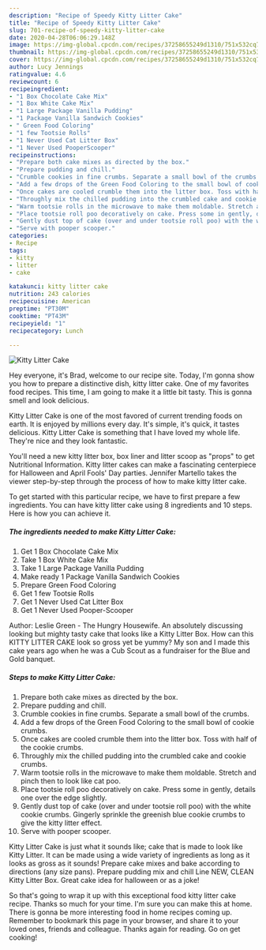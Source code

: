 ```yaml
---
description: "Recipe of Speedy Kitty Litter Cake"
title: "Recipe of Speedy Kitty Litter Cake"
slug: 701-recipe-of-speedy-kitty-litter-cake
date: 2020-04-28T06:06:29.148Z
image: https://img-global.cpcdn.com/recipes/37258655249d1310/751x532cq70/kitty-litter-cake-recipe-main-photo.jpg
thumbnail: https://img-global.cpcdn.com/recipes/37258655249d1310/751x532cq70/kitty-litter-cake-recipe-main-photo.jpg
cover: https://img-global.cpcdn.com/recipes/37258655249d1310/751x532cq70/kitty-litter-cake-recipe-main-photo.jpg
author: Lucy Jennings
ratingvalue: 4.6
reviewcount: 6
recipeingredient:
- "1 Box Chocolate Cake Mix"
- "1 Box White Cake Mix"
- "1 Large Package Vanilla Pudding"
- "1 Package Vanilla Sandwich Cookies"
- " Green Food Coloring"
- "1 few Tootsie Rolls"
- "1 Never Used Cat Litter Box"
- "1 Never Used PooperScooper"
recipeinstructions:
- "Prepare both cake mixes as directed by the box."
- "Prepare pudding and chill."
- "Crumble cookies in fine crumbs. Separate a small bowl of the crumbs."
- "Add a few drops of the Green Food Coloring to the small bowl of cookie crumbs."
- "Once cakes are cooled crumble them into the litter box. Toss with half of the cookie crumbs."
- "Throughly mix the chilled pudding into the crumbled cake and cookie crumbs."
- "Warm tootsie rolls in the microwave to make them moldable. Stretch and pinch then to look like cat poo."
- "Place tootsie roll poo decoratively on cake. Press some in gently, details one over the edge slightly."
- "Gently dust top of cake (over and under tootsie roll poo) with the white cookie crumbs. Gingerly sprinkle the greenish blue cookie crumbs to give the kitty litter effect."
- "Serve with pooper scooper."
categories:
- Recipe
tags:
- kitty
- litter
- cake

katakunci: kitty litter cake 
nutrition: 243 calories
recipecuisine: American
preptime: "PT30M"
cooktime: "PT43M"
recipeyield: "1"
recipecategory: Lunch

---
```



![Kitty Litter Cake](https://img-global.cpcdn.com/recipes/37258655249d1310/751x532cq70/kitty-litter-cake-recipe-main-photo.jpg)

Hey everyone, it's Brad, welcome to our recipe site. Today, I'm gonna show you how to prepare a distinctive dish, kitty litter cake. One of my favorites food recipes. This time, I am going to make it a little bit tasty. This is gonna smell and look delicious.

Kitty Litter Cake is one of the most favored of current trending foods on earth. It is enjoyed by millions every day. It's simple, it's quick, it tastes delicious. Kitty Litter Cake is something that I have loved my whole life. They're nice and they look fantastic.

You&#39;ll need a new kitty litter box, box liner and litter scoop as &#34;props&#34; to get Nutritional Information. Kitty litter cakes can make a fascinating centerpiece for Halloween and April Fools&#39; Day parties. Jennifer Martello takes the viewer step-by-step through the process of how to make kitty litter cake.


To get started with this particular recipe, we have to first prepare a few ingredients. You can have kitty litter cake using 8 ingredients and 10 steps. Here is how you can achieve it.

<!--inarticleads1-->

##### The ingredients needed to make Kitty Litter Cake:

1. Get 1 Box Chocolate Cake Mix
1. Take 1 Box White Cake Mix
1. Take 1 Large Package Vanilla Pudding
1. Make ready 1 Package Vanilla Sandwich Cookies
1. Prepare  Green Food Coloring
1. Get 1 few Tootsie Rolls
1. Get 1 Never Used Cat Litter Box
1. Get 1 Never Used Pooper-Scooper


Author: Leslie Green - The Hungry Housewife. An absolutely discussing looking but mighty tasty cake that looks like a Kitty Litter Box. How can this KITTY LITTER CAKE look so gross yet be yummy? My son and I made this cake years ago when he was a Cub Scout as a fundraiser for the Blue and Gold banquet. 

<!--inarticleads2-->

##### Steps to make Kitty Litter Cake:

1. Prepare both cake mixes as directed by the box.
1. Prepare pudding and chill.
1. Crumble cookies in fine crumbs. Separate a small bowl of the crumbs.
1. Add a few drops of the Green Food Coloring to the small bowl of cookie crumbs.
1. Once cakes are cooled crumble them into the litter box. Toss with half of the cookie crumbs.
1. Throughly mix the chilled pudding into the crumbled cake and cookie crumbs.
1. Warm tootsie rolls in the microwave to make them moldable. Stretch and pinch then to look like cat poo.
1. Place tootsie roll poo decoratively on cake. Press some in gently, details one over the edge slightly.
1. Gently dust top of cake (over and under tootsie roll poo) with the white cookie crumbs. Gingerly sprinkle the greenish blue cookie crumbs to give the kitty litter effect.
1. Serve with pooper scooper.


Kitty Litter Cake is just what it sounds like; cake that is made to look like Kitty Litter. It can be made using a wide variety of ingredients as long as it looks as gross as it sounds! Prepare cake mixes and bake according to directions (any size pans). Prepare pudding mix and chill Line NEW, CLEAN Kitty Litter Box. Great cake idea for halloween or as a joke! 

So that's going to wrap it up with this exceptional food kitty litter cake recipe. Thanks so much for your time. I'm sure you can make this at home. There is gonna be more interesting food in home recipes coming up. Remember to bookmark this page in your browser, and share it to your loved ones, friends and colleague. Thanks again for reading. Go on get cooking!

